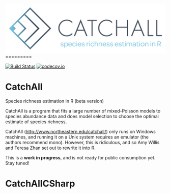
# <img src="man/figures/logo.png" align="right" />

=========

[![Build Status](https://travis-ci.org/adw96/CatchAll.svg?branch=master)](https://travis-ci.org/adw96/CatchAll)
[![codecov.io](https://codecov.io/gh/adw96/CatchAll/coverage.svg?branch=master)](https://codecov.io/gh/adw96/CatchAll?branch=master)

# CatchAll
Species richness estimation in R (beta version)

CatchAll is a program that fits a large number of mixed-Poisson models to species abundance data and does model selection to choose the optimal estimate of species richness.

CatchAll (http://www.northeastern.edu/catchall/) only runs on Windows machines, and running it on a Unix system requires an emulator (the authors recommend mono). However, this is ridiculous, and so Amy Willis and Teresa Zhan set out to rewrite it into R.

This is a **work in progress**, and is not ready for public consumption yet. Stay tuned!
# CatchAllCSharp

